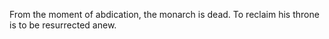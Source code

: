 From the moment of abdication, the monarch is dead. To reclaim his throne is to be resurrected anew.